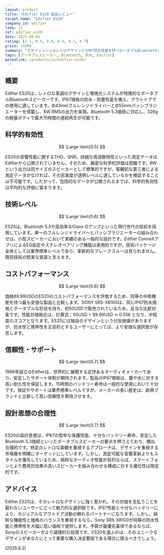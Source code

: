 ```yaml
---
layout: product
title: "Edifier ES20 製品レビュー"
target_name: "Edifier ES20"
company_id: edifier
lang: ja
ref: edifier-es20
date: 2025-08-02
rating: [3.1, 0.5, 0.6, 0.6, 0.7, 0.7]
price: 13500
summary: "スタイリッシュなレトロデザインとIP67防水性能を持つポータブルBluetoothスピーカー。堅実な標準機能を備えるが、同等機能でより安価な代替品と比較するとコストパフォーマンスは中程度。"
tags: [ポータブルスピーカー, Bluetooth, 防水, Edifier]
permalink: /products/ja/edifier-es20/
---
```


## 概要

Edifier ES20は、レトロな革調のデザインと環境光システムが特徴的なポータブルBluetoothスピーカーです。IP67規格の防水・防塵性能を備え、アウトドアでの使用に適しています。Φ43mmフルレンジドライバーとΦ55mmパッシブラジエーターを搭載し、6W RMSの出力を実現。Bluetooth 5.3接続に対応し、326gの軽量ボディで最大15時間の連続再生が可能です。

## 科学的有効性

$$ \Large \text{0.5} $$

ES20の音響性能に関するTHD、SNR、詳細な周波数特性といった測定データはEdifierから公開されていません。そのため、厳密な科学的評価は困難です。6Wという出力は同サイズのスピーカーとして標準的ですが、客観的な第三者による測定データがなければ、その忠実度が透明レベルに達しているかを検証することは不可能です。したがって、包括的なデータが公開されるまでは、科学的有効性は平均的な評価に留まります。

## 技術レベル

$$ \Large \text{0.6} $$

ES20は、Bluetooth 5.3や高効率なClass-Dアンプといった現行世代の技術を採用しています。単一のフルレンジドライバーとパッシブラジエーターの組み合わせは、小型スピーカーにおいて実績のある一般的な設計です。Edifier ConneXアプリによるEQ設定やステレオペアリング機能は実用的ですが、技術パッケージ全体としては業界標準レベルであり、革新的なブレークスルーは見られません。既存技術の堅実な実装と言えます。

## コストパフォーマンス

$$ \Large \text{0.6} $$

価格89.99USDのES20のコストパフォーマンスを評価するため、同等の中核機能を持つ最も安価な製品と比較します。SONY SRS-XB100は、同じIP67防水規格とポータブルな形状を持ち、約50USDで販売されているため、妥当な比較対象です。性能対価格比は、計算式：50USD ÷ 89.99USD ≒ 0.556 となり、中程度のスコアとなります。ES20には独自のデザインという付加価値がありますが、防水性と携帯性を主目的とするユーザーにとっては、より安価な選択肢が存在します。

## 信頼性・サポート

$$ \Large \text{0.7} $$

1996年設立のEdifierは、世界的に展開する定評あるオーディオメーカーであり、安定したサポート体制が期待されます。製品のIP67規格は、塵や水に対する高い耐久性を保証します。15時間のバッテリー寿命は一般的な使用において十分です。保証やサポートは業界標準レベルですが、メーカーの長い歴史は、新興ブランドと比較して高い信頼性を期待させます。

## 設計思想の合理性

$$ \Large \text{0.7} $$

ES20の設計思想は、IP67の堅牢な保護性能、十分なバッテリー寿命、安定したBluetooth 5.3接続といったポータブルスピーカーの要点を押さえており、概ね合理的です。特定のレトロな美観を重視するアプローチは、デザインを重視する市場層を明確にターゲットにしています。しかし、測定可能な音響革新よりもスタイルを優先しているため、純粋なオーディオ性能が目的ならば、スマートフォンとより費用対効果の高いスピーカーを組み合わせる構成に対する優位性は限定的です。

## アドバイス

Edifier ES20は、そのレトロなデザインに強く惹かれ、その対価を支払うことを厭わないユーザーにとって魅力的な選択肢です。IP67性能と十分なバッテリーにより、カジュアルなアウトドア活動の頼れるパートナーになります。しかし、純粋な機能性と価格のバランスを重視するなら、Sony SRS-XB100が同等の防水性能と携帯性を大幅に低い価格で提供します。予算が最優先事項であるならば、Sonyのスピーカーがより論理的な投資です。ES20を選ぶのは、そのユニークなデザインがあなたにとって重要な購入決定要因である場合に限るべきでしょう。

(2025.8.2)

